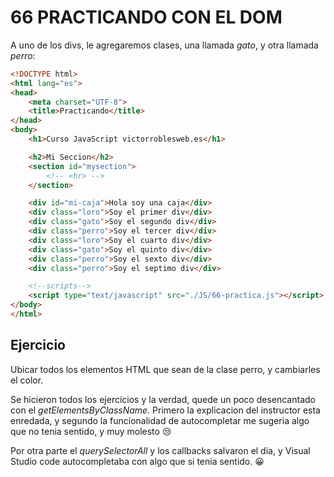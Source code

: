 # 66 PRACTICANDO CON EL DOM

A uno de los divs, le agregaremos clases, una llamada *gato*, y otra llamada *perro*:

```html
<!DOCTYPE html>
<html lang="es">
<head>
    <meta charset="UTF-8">
    <title>Practicando</title>
</head>
<body>
    <h1>Curso JavaScript victorroblesweb.es</h1>

    <h2>Mi Seccion</h2>
    <section id="mysection">
        <!-- <hr> -->
    </section>

    <div id="mi-caja">Hola soy una caja</div>
    <div class="loro">Soy el primer div</div>
    <div class="gato">Soy el segundo div</div>
    <div class="perro">Soy el tercer div</div>
    <div class="loro">Soy el cuarto div</div>
    <div class="gato">Soy el quinto div</div>
    <div class="perro">Soy el sexto div</div>
    <div class="perro">Soy el septimo div</div>

    <!--scripts-->
    <script type="text/javascript" src="./JS/66-practica.js"></script>
</body>
</html>
```

## Ejercicio

Ubicar todos los elementos HTML que sean de la clase perro, y cambiarles el color. 

Se hicieron todos los ejercicios y la verdad, quede un poco desencantado con el *getElementsByClassName*. Primero la explicacion del instructor esta enredada, y segundo la funcionalidad de autocompletar me sugeria algo que no tenia sentido, y muy molesto 😒

Por otra parte el *querySelectorAll* y los callbacks salvaron el dia, y Visual Studio code autocompletaba con algo que si tenia sentido. 😀